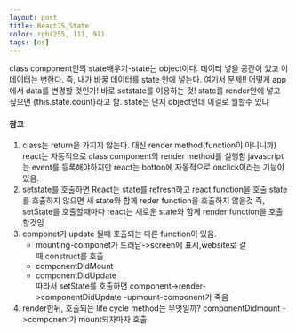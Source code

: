 ```yaml
---
layout: post
title: ReactJS_State
color: rgb(255, 111, 97)
tags: [os]
---
```

<meta charset="utf-8">
<body>
class component안의 state배우기-state는 object이다. 데이터 넣을 공간이 있고 이 데이터는 변한다. 즉, 내가 바꿀 데이터를 state 안에 넣는다. 
<span style=>여기서 문제!! 어떻게 app에서 data를 변경할 것인가!<span>
바로 setstate를 이용하는 것!
state를 render안에 넣고 싶으면 {this.state.count}라고 함.
state는 단지 object인데 이걸로 뭘할수 있냐
<h4>참고</h4>
<ol>
<li>class는 return을 가지지 않는다. 대신 render method(function이 아니니까)
react는 자동적으로 class component의 render method를 실행함
javascript는 event를 등록해야하지만 react는 botton에 자동적으로 onclick이라는 기능이 있음. 
</li>
<li>setstate를 호출하면 React는 state를 refresh하고 react function을 호출
state를 호출하지 않으면 새 state와 함께 reder function을 호출하지 않을것
즉, setState를 호출할때마다 react는 새로운 state와 함께 render function을 호출할것임
</li>
<li>componet가 update 될때 호출되는 다른 function이 있음. 
<ul>
  <li>mounting-componet가 드러남->screen에 표시,website로 갈때,construct를 호출</li>
  <li>componentDidMount</li>
  <li>componentDidUpdate</li>
  따라서 setState를 호출하면 component->render->componentDidUpdate
  -upmount-component가 죽음
</ul>
</li>
<li>render한뒤, 호출되는 life cycle method는 무엇일까? componentDidmount
->component가 mount되자마자 호출</li>
</ol>
</body>